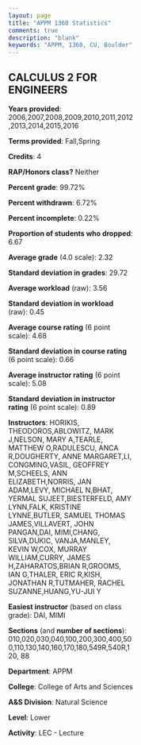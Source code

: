 ```yaml
---
layout: page
title: "APPM 1360 Statistics"
comments: true
description: "blank"
keywords: "APPM, 1360, CU, Boulder"
--- 
```

<head>
<script src="https://ajax.googleapis.com/ajax/libs/jquery/2.1.3/jquery.min.js"></script>
<script src="https://dl.dropboxusercontent.com/s/pc42nxpaw1ea4o9/highcharts.js?dl=0"></script>
<!-- <script src="../assets/js/highcharts.js"></script> -->
<style type="text/css">@font-face {
	font-family: "Bebas Neue";
	src: url(https://www.filehosting.org/file/details/544349/BebasNeue%20Regular.otf) format("opentype");
	}
	h1.Bebas { 
		font-family: "Bebas Neue", Verdana, Tahoma;
	}
</style>
</head>
<body>
	<div id="container" style="float: right; width: 45%; height: 88%; margin-left: 2.5%; margin-right: 2.5%;"></div>
	<script language="JavaScript">
		$(document).ready(function() {
		var chart = {type: 'column'};
		var title = {text: 'Grade Distribution'};
		var xAxis = {categories: ['A','B','C','D','F'],crosshair: true};
		var yAxis = {min: 0,title: {text: 'Percentage'}};
		var tooltip = {headerFormat: '<center><b><span style="font-size:20px">{point.key}</span></b></center>',
		               pointFormat: '<td style="padding:0"><b>{point.y:.1f}%</b></td>',
		               footerFormat: '</table>',shared: true,useHTML: true};
		var plotOptions = {column: {pointPadding: 0.0,borderWidth: 0}};  
		var credits = {enabled: false};var series= [{name: 'Percent',data: [15.13,32.12,34.17,7.4,11.17,]}];
		var json = {};
		json.chart = chart;
		json.title = title;
		json.tooltip = tooltip;
		json.xAxis = xAxis;
		json.yAxis = yAxis;  
		json.series = series;
		json.plotOptions = plotOptions;  
		json.credits = credits;
		$('#container').highcharts(json);
	});
	</script>
</body>
			   
## CALCULUS 2 FOR ENGINEERS

**Years provided**: 2006,2007,2008,2009,2010,2011,2012,2013,2014,2015,2016

**Terms provided**: Fall,Spring

**Credits**: 4

**RAP/Honors class?** Neither

**Percent grade**: 99.72%

**Percent withdrawn**: 6.72%

**Percent incomplete**: 0.22%

**Proportion of students who dropped**: 6.67

**Average grade** (4.0 scale): 2.32

**Standard deviation in grades**: 29.72

**Average workload** (raw): 3.56

**Standard deviation in workload** (raw): 0.45

**Average course rating** (6 point scale): 4.68

**Standard deviation in course rating** (6 point scale): 0.66

**Average instructor rating** (6 point scale): 5.08

**Standard deviation in instructor rating** (6 point scale): 0.89

**Instructors**: HORIKIS, THEODOROS,ABLOWITZ, MARK J,NELSON, MARY A,TEARLE, MATTHEW O,RADULESCU, ANCA R,DOUGHERTY, ANNE MARGARET,LI, CONGMING,VASIL, GEOFFREY M,SCHEELS, ANN ELIZABETH,NORRIS, JAN ADAM,LEVY, MICHAEL N,BHAT, YERMAL SUJEET,BIESTERFELD, AMY LYNN,FALK, KRISTINE LYNNE,BUTLER, SAMUEL THOMAS JAMES,VILLAVERT, JOHN PANGAN,DAI, MIMI,CHANG, SILVA,DUKIC, VANJA,MANLEY, KEVIN W,COX, MURRAY WILLIAM,CURRY, JAMES H,ZAHARATOS,BRIAN R,GROOMS, IAN G,THALER, ERIC R,KISH, JONATHAN R,TUTMAHER, RACHEL SUZANNE,HUANG,YU-JUI Y

**Easiest instructor** (based on class grade): DAI, MIMI

**Sections** (and **number of sections**): 010,020,030,040,100,200,300,400,500,110,130,140,160,170,180,549R,540R,120, 88

**Department**: APPM

**College**: College of Arts and Sciences

**A&S Division**: Natural Science

**Level**: Lower

**Activity**: LEC - Lecture
